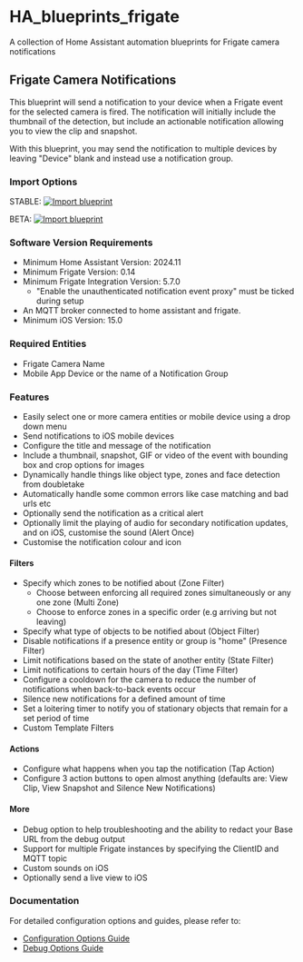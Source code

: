 # HA_blueprints_frigate
A collection of Home Assistant automation blueprints for Frigate camera notifications

## Frigate Camera Notifications

This blueprint will send a notification to your device when a Frigate event for the selected camera is fired. The notification will initially include the thumbnail of the detection, but include an actionable notification allowing you to view the clip and snapshot.

With this blueprint, you may send the notification to multiple devices by leaving "Device" blank and instead use a notification group.

### Import Options

STABLE: [![Import blueprint](https://my.home-assistant.io/badges/blueprint_import.svg)](https://my.home-assistant.io/redirect/blueprint_import/?blueprint_url=https://raw.githubusercontent.com/m2015agg/HA_blueprints_frigate/main/Frigate_Camera_Notifications/Stable.yaml)

BETA: [![Import blueprint](https://my.home-assistant.io/badges/blueprint_import.svg)](https://my.home-assistant.io/redirect/blueprint_import/?blueprint_url=https://raw.githubusercontent.com/m2015agg/HA_blueprints_frigate/main/Frigate_Camera_Notifications/Beta.yaml)

### Software Version Requirements

- Minimum Home Assistant Version: 2024.11
- Minimum Frigate Version: 0.14
- Minimum Frigate Integration Version: 5.7.0
  - "Enable the unauthenticated notification event proxy" must be ticked during setup
- An MQTT broker connected to home assistant and frigate.
- Minimum iOS Version: 15.0

### Required Entities

- Frigate Camera Name
- Mobile App Device or the name of a Notification Group

### Features

- Easily select one or more camera entities or mobile device using a drop down menu
- Send notifications to iOS mobile devices
- Configure the title and message of the notification
- Include a thumbnail, snapshot, GIF or video of the event with bounding box and crop options for images
- Dynamically handle things like object type, zones and face detection from doubletake
- Automatically handle some common errors like case matching and bad urls etc
- Optionally send the notification as a critical alert
- Optionally limit the playing of audio for secondary notification updates, and on iOS, customise the sound (Alert Once)
- Customise the notification colour and icon

#### Filters
- Specify which zones to be notified about (Zone Filter)
  - Choose between enforcing all required zones simultaneously or any one zone (Multi Zone)
  - Choose to enforce zones in a specific order (e.g arriving but not leaving)
- Specify what type of objects to be notified about (Object Filter)
- Disable notifications if a presence entity or group is "home" (Presence Filter)
- Limit notifications based on the state of another entity (State Filter)
- Limit notifications to certain hours of the day (Time Filter)
- Configure a cooldown for the camera to reduce the number of notifications when back-to-back events occur
- Silence new notifications for a defined amount of time
- Set a loitering timer to notify you of stationary objects that remain for a set period of time
- Custom Template Filters

#### Actions
- Configure what happens when you tap the notification (Tap Action)
- Configure 3 action buttons to open almost anything (defaults are: View Clip, View Snapshot and Silence New Notifications)

#### More
- Debug option to help troubleshooting and the ability to redact your Base URL from the debug output
- Support for multiple Frigate instances by specifying the ClientID and MQTT topic
- Custom sounds on iOS
- Optionally send a live view to iOS

### Documentation

For detailed configuration options and guides, please refer to:
- [Configuration Options Guide](Frigate_Camera_Notifications/Guide%20-%20Configuration%20Options.md)
- [Debug Options Guide](Frigate_Camera_Notifications/Guide%20-%20Debug%20Option.md)
